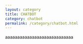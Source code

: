 ```yaml
---
layout: category
title: CHATBOT
category: chatbot
permalink: /category/chatbot.html
---
```


aaaaaaaaaaaaaaaaaaaaaaaaaaaa
